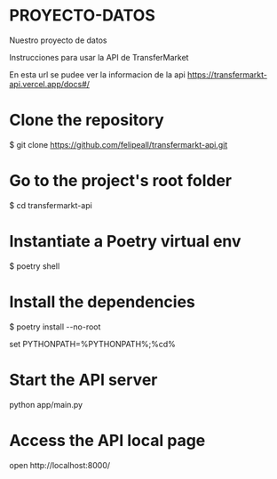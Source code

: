 # PROYECTO-DATOS
Nuestro proyecto de datos 


Instrucciones para usar la API de TransferMarket

En esta url se pudee ver la informacion de la api https://transfermarkt-api.vercel.app/docs#/

  # Clone the repository
  $ git clone https://github.com/felipeall/transfermarkt-api.git
  
  # Go to the project's root folder
  $ cd transfermarkt-api
  
  # Instantiate a Poetry virtual env
  $ poetry shell
  
  # Install the dependencies
  $ poetry install --no-root

  set PYTHONPATH=%PYTHONPATH%;%cd%

  # Start the API server
  python app/main.py

# Access the API local page
  open http://localhost:8000/

